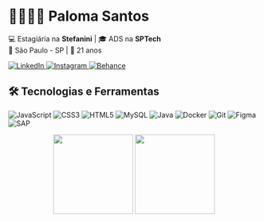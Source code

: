<h1 align="left"> 👩🏻‍💻🤍 Paloma Santos</h1>

<p align="left">
  💻 Estagiária na <strong>Stefanini</strong> | 🎓 ADS na <strong>SPTech</strong><br>
  📍 São Paulo - SP | 🌟 21 anos
</p>

<p align="left">
  <a href="https://www.linkedin.com/in/paloma-santos-dias">
    <img src="https://img.shields.io/badge/-LinkedIn-0A66C2?style=flat-square&logo=linkedin&logoColor=white" alt="LinkedIn">
  </a>
  <a href="https://www.instagram.com/pahsdias/">
    <img src="https://img.shields.io/badge/-Instagram-E4405F?style=flat-square&logo=instagram&logoColor=white" alt="Instagram">
  </a>
  <a href="https://www.behance.net/palomasantosdias">
    <img src="https://img.shields.io/badge/-Behance-1769FF?style=flat-square&logo=behance&logoColor=white" alt="Behance">
  </a>
</p>

## 🛠 Tecnologias e Ferramentas
![JavaScript](https://img.shields.io/badge/JavaScript-F7DF1E?style=flat-square&logo=javascript&logoColor=black)
![CSS3](https://img.shields.io/badge/CSS3-1572B6?style=flat-square&logo=css3&logoColor=white)
![HTML5](https://img.shields.io/badge/HTML5-E34F26?style=flat-square&logo=html5&logoColor=white)
![MySQL](https://img.shields.io/badge/MySQL-4479A1?style=flat-square&logo=mysql&logoColor=white)
![Java](https://img.shields.io/badge/Java-ED8B00?style=flat-square&logo=java&logoColor=white)
![Docker](https://img.shields.io/badge/Docker-2496ED?style=flat-square&logo=docker&logoColor=white)
![Git](https://img.shields.io/badge/Git-F05032?style=flat-square&logo=git&logoColor=white)
![Figma](https://img.shields.io/badge/Figma-F24E1E?style=flat-square&logo=figma&logoColor=white)
![SAP](https://img.shields.io/badge/SAP-0FAAFF?style=flat-square&logo=sap&logoColor=white)

<p align="center">
  <img height="160em" src="https://github-readme-stats.vercel.app/api/top-langs/?username=PalomaInCode&layout=compact&theme=shades-of-purple"/>
  <img height="160em" src="https://github-readme-stats.vercel.app/api/top-langs/?username=PalomaInCode&layout=compact&theme=rose_pine"/>
</p>
